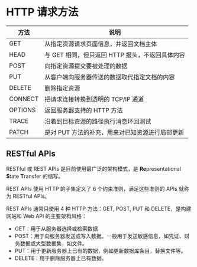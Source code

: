 # HTTP 请求方法

|方法|说明|
|---|---|
|GET|从指定资源请求页面信息，并返回文档主体|
|HEAD|与 GET 相同，但只返回 HTTP 报头，不返回具体内容|
|POST|向指定资源提交要被处理的数据|
|PUT|从客户端向服务器传送的数据取代指定文档的内容|
|DELETE|删除指定资源|
|CONNECT|把请求连接转换到透明的 TCP/IP 通道|
|OPTIONS|返回服务器支持的 HTTP 方法|
|TRACE|沿着到目标资源的路径执行消息环回测试|
|PATCH|是对 PUT 方法的补充，用来对已知资源进行局部更新|

## RESTful APIs

RESTful 或 REST APIs 是目前使用最广泛的架构模式，是 **Re**presentational **S**tate **T**ransfer 的缩写。

REST APIs 使用 HTTP 的子集定义了 6 个约束准则，满足这些准则的 APIs 就称为  RESTful APIs。

REST APIs 通常只使用 4 种 HTTP 方法：GET, POST, PUT 和 DELETE，是构建网站和 Web API 的主要架构风格：

- GET：用于从服务器选择或检索数据
- POST：用于向服务器发送或写入数据。一般用于发送敏感信息，如凭证、财务数据或大型数据集，如文件。
- PUT：用于更新服务器上已有的数据，例如更新数据库条目，替换文件等。
- DELETE：用于删除服务器上已有数据。


